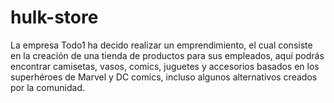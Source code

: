 # hulk-store
La empresa Todo1 ha decido realizar un emprendimiento, el cual consiste en la creación de una tienda de productos para sus empleados, aquí podrás encontrar camisetas, vasos, comics, juguetes y accesorios basados en los superhéroes de Marvel y DC comics, incluso algunos alternativos creados por la comunidad.
